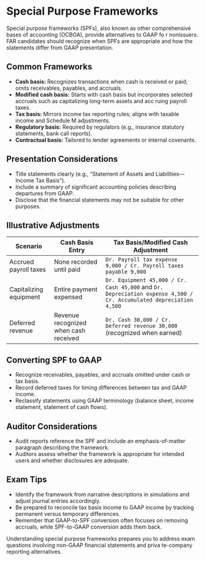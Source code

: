 # Special Purpose Frameworks

Special purpose frameworks (SPFs), also known as other comprehensive bases of accounting (OCBOA), provide alternatives to GAAP fo
r nonissuers. FAR candidates should recognize when SPFs are appropriate and how the statements differ from GAAP presentation.

## Common Frameworks

- **Cash basis:** Recognizes transactions when cash is received or paid; omits receivables, payables, and accruals.
- **Modified cash basis:** Starts with cash basis but incorporates selected accruals such as capitalizing long-term assets and acc
ruing payroll taxes.
- **Tax basis:** Mirrors income tax reporting rules; aligns with taxable income and Schedule M adjustments.
- **Regulatory basis:** Required by regulators (e.g., insurance statutory statements, bank call reports).
- **Contractual basis:** Tailored to lender agreements or internal covenants.

## Presentation Considerations

- Title statements clearly (e.g., “Statement of Assets and Liabilities—Income Tax Basis”).
- Include a summary of significant accounting policies describing departures from GAAP.
- Disclose that the financial statements may not be suitable for other purposes.

## Illustrative Adjustments

| Scenario | Cash Basis Entry | Tax Basis/Modified Cash Adjustment |
| --- | --- | --- |
| Accrued payroll taxes | None recorded until paid | `Dr. Payroll tax expense 9,000 / Cr. Payroll taxes payable 9,000` |
| Capitalizing equipment | Entire payment expensed | `Dr. Equipment 45,000 / Cr. Cash 45,000` and `Dr. Depreciation expense 4,500 / Cr. Accumulated depreciation 4,500` |
| Deferred revenue | Revenue recognized when cash received | `Dr. Cash 30,000 / Cr. Deferred revenue 30,000` (recognized when earned) |

## Converting SPF to GAAP

- Recognize receivables, payables, and accruals omitted under cash or tax basis.
- Record deferred taxes for timing differences between tax and GAAP income.
- Reclassify statements using GAAP terminology (balance sheet, income statement, statement of cash flows).

## Auditor Considerations

- Audit reports reference the SPF and include an emphasis-of-matter paragraph describing the framework.
- Auditors assess whether the framework is appropriate for intended users and whether disclosures are adequate.

## Exam Tips

- Identify the framework from narrative descriptions in simulations and adjust journal entries accordingly.
- Be prepared to reconcile tax basis income to GAAP income by tracking permanent versus temporary differences.
- Remember that GAAP-to-SPF conversion often focuses on removing accruals, while SPF-to-GAAP conversion adds them back.

Understanding special purpose frameworks prepares you to address exam questions involving non-GAAP financial statements and priva
te-company reporting alternatives.
